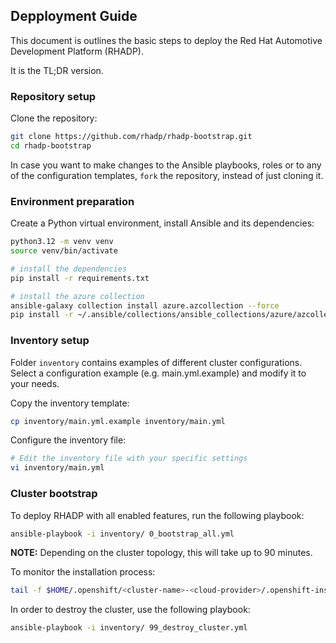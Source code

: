 ## Depployment Guide

This document is outlines the basic steps to deploy the Red Hat Automotive Development Platform (RHADP). 

It is the TL;DR version.

### Repository setup

Clone the repository:
```bash
git clone https://github.com/rhadp/rhadp-bootstrap.git
cd rhadp-bootstrap
```

In case you want to make changes to the Ansible playbooks, roles or to any of the configuration templates, `fork` the repository, instead of just cloning it.

### Environment preparation

Create a Python virtual environment, install Ansible and its dependencies:

```bash
python3.12 -m venv venv
source venv/bin/activate

# install the dependencies
pip install -r requirements.txt

# install the azure collection
ansible-galaxy collection install azure.azcollection --force
pip install -r ~/.ansible/collections/ansible_collections/azure/azcollection/requirements.txt
```

### Inventory setup

Folder `inventory` contains examples of different cluster configurations. Select a configuration example (e.g. main.yml.example) and modify it to your needs.

Copy the inventory template:
```bash
cp inventory/main.yml.example inventory/main.yml
```

Configure the inventory file:
```bash
# Edit the inventory file with your specific settings
vi inventory/main.yml
```

### Cluster bootstrap

To deploy RHADP with all enabled features, run the following playbook:

```bash
ansible-playbook -i inventory/ 0_bootstrap_all.yml
```
**NOTE:** Depending on the cluster topology, this will take up to 90 minutes.

To monitor the installation process:
```bash
tail -f $HOME/.openshift/<cluster-name>-<cloud-provider>/.openshift-install.log
```

In order to destroy the cluster, use the following playbook:
```bash
ansible-playbook -i inventory/ 99_destroy_cluster.yml
```
